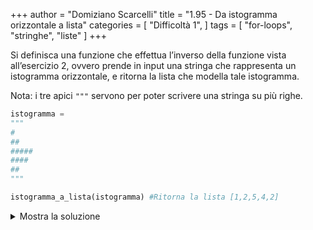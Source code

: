 +++
author = "Domiziano Scarcelli"
title = "1.95 - Da istogramma orizzontale a lista"
categories = [
    "Difficoltà 1",
]
tags = [
    "for-loops",
    "stringhe",
    "liste"
]
+++

Si definisca una funzione che effettua l’inverso della funzione vista all’esercizio 2, ovvero prende in input una stringa che rappresenta un istogramma orizzontale, e ritorna la lista che modella tale istogramma.

Nota: i tre apici `"""` servono per poter scrivere una stringa su più righe.

```python
istogramma =
"""
#
##
#####
####
##
"""

istogramma_a_lista(istogramma) #Ritorna la lista [1,2,5,4,2]

```

<details>
<summary>Mostra la soluzione</summary>

```python
def lista_da_ist_orizzontale(istogramma):
    """
    Prende in input un'istogramma orizzontale e ritorna la lista che lo genera
    """
    lista_finale = []
    righe_ist = istogramma.split("\n")
    for riga in righe_ist:
        if len(riga) != 0:
            lista_finale.append(len(riga))
    return lista_finale
```

</details>

